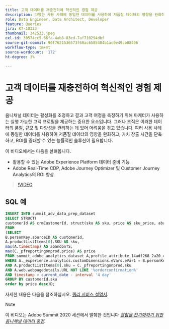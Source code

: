 ```yaml
---
title: 고객 데이터를 재충전하여 혁신적인 경험 제공
description: 다양한 사용 사례에 동일한 데이터를 사용하여 저품질 데이터의 영향을 완화하고, 가치 창출 시간을 줄이고, ROI를 증대하는 방법에 대해 알아봅니다.
role: Data Engineer, Data Architect, Developer
feature: Queries
jira: KT-10323
thumbnail: 342533.jpeg
exl-id: 30574cc5-66fa-4ab8-83ed-7af710294dbf
source-git-commit: 90f7621536573f60ac6585404b1ac0e49cb08496
workflow-type: tm+mt
source-wordcount: '172'
ht-degree: 3%

---
```


# 고객 데이터를 재충전하여 혁신적인 경험 제공

옴니채널 데이터는 활성화를 조정하고 결과 고객 여정을 측정하기 위해 마케터가 사용하는 실행 가능한 고객 프로필을 제공하는 중요한 요소입니다. 그러나 조직은 이러한 데이터의 품질, 규모 및 다양성을 관리하는 데 있어 어려움을 겪고 있습니다. 여러 사용 사례에 동일한 데이터를 사용하여 저품질 데이터의 영향을 완화하고, 가치 창출 시간을 단축하고, ROI를 증대할 수 있는 능률적인 솔루션이 필요합니다.

이 비디오에서는 다음을 살펴봅니다.

* 활용할 수 있는 Adobe Experience Platform 데이터 준비 기능
* Adobe Real-Time CDP, Adobe Journey Optimizer 및 Customer Journey Analytics의 ROI 향상

>[!VIDEO](https://video.tv.adobe.com/v/342533?quality=12&learn=on)

## SQL 예

```sql
INSERT INTO summit_adv_data_prep_dataset
SELECT STRUCT(
customerId AS crmCustomerId, struct(sku AS sku, price AS sku_price, abandonTS AS abandonTS) AS abandonBrowse) AS _pfreportingonprod
FROM
(SELECT
B.personKey.sourceID AS customerId,
A.productListItems[0].SKU AS sku,
max(A.timestamp) AS abandonTS,
max(C._pfreportingonprod.price) AS price
FROM summit_adobe_analytics_dataset A,profile_attribute_14adf268_2a20_4dee_bee6_a6b0e34616a9 B,summit_product_dataset C
WHERE A._experience.analytics.customDimensions.eVars.eVar1 = B.personKey.sourceID
AND A.productListItems[0].sku = C._pfreportingonprod.sku
AND A.web.webpagedetails.URL NOT LIKE '%orderconfirmation%'
AND timestamp > current_date - interval '4 day'
GROUP BY customerId,sku
order by price desc)D;
```

자세한 내용은 다음을 참조하십시오. [쿼리 서비스 설명서](https://experienceleague.adobe.com/docs/experience-platform/query/home.html?lang=ko).

>[!NOTE]
>
>이 비디오는 Adobe Summit 2020 세션에서 발췌한 것입니다 *[경험을 전기화하기 위한 옴니채널 데이터 충전](https://business.adobe.com/summit/2022/sessions/recharging-omnichannel-data-for-electrifying-exper-s409.html)*.
